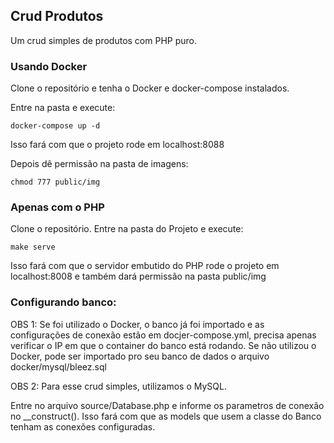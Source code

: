 ##  Crud Produtos 

Um crud simples de produtos com PHP puro.

### Usando Docker
Clone o repositório e tenha o Docker e docker-compose instalados.

Entre na pasta e execute: 
```
docker-compose up -d
```
Isso fará com que o projeto rode em localhost:8088

Depois dê permissão na pasta de imagens:
```
chmod 777 public/img
```

### Apenas com o PHP

Clone o repositório.
Entre na pasta do Projeto e execute:
```
make serve
```

Isso fará com que o servidor embutido do PHP rode o projeto em localhost:8008 e também dará permissão na pasta public/img


### Configurando banco:

OBS 1: Se foi utilizado o Docker, o banco já foi importado e as configurações de conexão estão em docjer-compose.yml, precisa apenas verificar o IP em que o container do banco está rodando. Se não utilizou o Docker, pode ser importado pro seu banco de dados o arquivo docker/mysql/bleez.sql

OBS 2: Para esse crud simples, utilizamos o MySQL.

Entre no arquivo source/Database.php e informe os parametros de conexão no __construct().
Isso fará com que as models que usem a classe do Banco tenham as conexões configuradas.